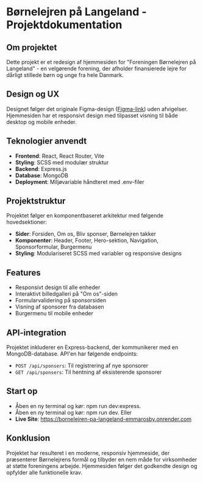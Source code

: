 # Børnelejren på Langeland - Projektdokumentation

## Om projektet
Dette projekt er et redesign af hjemmesiden for "Foreningen Børnelejren på Langeland" - en velgørende forening, der afholder finansierede lejre for dårligt stillede børn og unge fra hele Danmark.

## Design og UX
Designet følger det originale Figma-design ([Figma-link](https://www.figma.com/design/9BLRDsivTfJpjFJyAI4Hff/B%C3%B8rnelejren?node-id=0-1&t=e6DVS2kkLIc4LHfl-1)) uden afvigelser. Hjemmesiden har et responsivt design med tilpasset visning til både desktop og mobile enheder.


## Teknologier anvendt
- **Frontend**: React, React Router, Vite
- **Styling**: SCSS med modulær struktur
- **Backend**: Express.js
- **Database**: MongoDB
- **Deployment**: Miljøvariable håndteret med .env-filer

## Projektstruktur
Projektet følger en komponentbaseret arkitektur med følgende hovedsektioner:
- **Sider**: Forsiden, Om os, Bliv sponser, Børnelejren takker
- **Komponenter**: Header, Footer, Hero-sektion, Navigation, Sponsorformular, Burgermenu
- **Styling**: Modulariseret SCSS med variabler og responsive designs

## Features
- Responsivt design til alle enheder
- Interaktivt billedgalleri på "Om os"-siden
- Formularvalidering på sponsorsiden
- Visning af sponsorer fra databasen
- Burgermenu til mobile enheder

## API-integration
Projektet inkluderer en Express-backend, der kommunikerer med en MongoDB-database. API'en har følgende endpoints:
- `POST /api/sponsers`: Til registrering af nye sponsorer
- `GET /api/sponsers`: Til hentning af eksisterende sponsorer

## Start op
- Åben en ny terminal og kør: npm run dev:express.
- Åben en ny terminal og kør: npm run dev.
Eller
- **Live Site**: https://bornelejren-pa-langeland-emmarosby.onrender.com

## Konklusion
Projektet har resulteret i en moderne, responsiv hjemmeside, der præsenterer Børnelejrens formål og tilbyder en nem måde for virksomheder at støtte foreningens arbejde. Hjemmesiden følger det godkendte design og opfylder alle funktionelle krav.